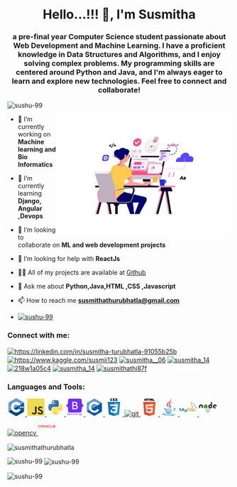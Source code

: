 <h1 align="center">Hello...!!! 👋, I'm Susmitha</h1>
<h3 align="center">

 a pre-final year Computer Science student passionate about Web Development and Machine Learning. I have a proficient knowledge in Data Structures and Algorithms, and I enjoy solving complex problems. My programming skills are centered around Python and Java, and I'm always eager to learn and explore new technologies. Feel free to connect and collaborate!</h3>


<p align="left"> <img src="https://komarev.com/ghpvc/?username=sushu-99&label=Profile%20views&color=0e75b6&style=flat" alt="sushu-99" /> </p>


<img src="susmitha.jpg" alt="sushu-99" align ="right" height=270px/> </p>


- 🔭 I’m currently working on **Machine learning and Bio Informatics**

- 🌱 I’m currently learning **Django, Angular ,Devops**

- 👯 I’m looking to collaborate on **ML and web development projects**

- 🤝 I’m looking for help with **ReactJs**

- 👨‍💻 All of my projects are available at [Github](Github)

- 💬 Ask me about **Python,Java,HTML ,CSS ,Javascript**

- 📫 How to reach me **susmithathurubhatla@gmail.com**
- <p align="left"> <a href="https://github.com/ryo-ma/github-profile-trophy"><img src="https://github-profile-trophy.vercel.app/?username=sushu-99" alt="sushu-99" /></a> </p>


<h3 align="left">Connect with me:</h3>
<p align="left">
<a href="https://linkedin.com/in/https://linkedin.com/in/susmitha-turubhatla-91055b25b" target="blank"><img align="center" src="https://raw.githubusercontent.com/rahuldkjain/github-profile-readme-generator/master/src/images/icons/Social/linked-in-alt.svg" alt="https://linkedin.com/in/susmitha-turubhatla-91055b25b" height="30" width="40" /></a>
<a href="https://kaggle.com/https://www.kaggle.com/susmii123" target="blank"><img align="center" src="https://raw.githubusercontent.com/rahuldkjain/github-profile-readme-generator/master/src/images/icons/Social/kaggle.svg" alt="https://www.kaggle.com/susmii123" height="30" width="40" /></a>
<a href="https://instagram.com/susmitha__06" target="blank"><img align="center" src="https://raw.githubusercontent.com/rahuldkjain/github-profile-readme-generator/master/src/images/icons/Social/instagram.svg" alt="susmitha__06" height="30" width="40" /></a>
<a href="https://www.codechef.com/users/susmitha_14" target="blank"><img align="center" src="https://cdn.jsdelivr.net/npm/simple-icons@3.1.0/icons/codechef.svg" alt="susmitha_14" height="30" width="40" /></a>
<a href="https://www.hackerrank.com/218w1a05c4" target="blank"><img align="center" src="https://raw.githubusercontent.com/rahuldkjain/github-profile-readme-generator/master/src/images/icons/Social/hackerrank.svg" alt="218w1a05c4" height="30" width="40" /></a>
<a href="https://www.leetcode.com/susmitha_14" target="blank"><img align="center" src="https://raw.githubusercontent.com/rahuldkjain/github-profile-readme-generator/master/src/images/icons/Social/leet-code.svg" alt="susmitha_14" height="30" width="40" /></a>
<a href="https://auth.geeksforgeeks.org/user/susmithathi87f" target="blank"><img align="center" src="https://raw.githubusercontent.com/rahuldkjain/github-profile-readme-generator/master/src/images/icons/Social/geeks-for-geeks.svg" alt="susmithathi87f" height="30" width="40" /></a>
</p>

<h3 align="left">Languages and Tools:</h3>
<p align="left"> <a href="https://www.w3schools.com/cpp/" target="_blank" rel="noreferrer"> <img src="https://raw.githubusercontent.com/devicons/devicon/master/icons/cplusplus/cplusplus-original.svg" alt="cplusplus" width="40" height="40"/> </a>  <a href="https://developer.mozilla.org/en-US/docs/Web/JavaScript" target="_blank" rel="noreferrer"> <img src="https://raw.githubusercontent.com/devicons/devicon/master/icons/javascript/javascript-original.svg" alt="javascript" width="40" height="40"/> </a><a href="https://reactjs.org/" target="_blank" rel="noreferrer"> <a href="https://www.python.org" target="_blank" rel="noreferrer"> <img src="https://raw.githubusercontent.com/devicons/devicon/master/icons/python/python-original.svg" alt="python" width="40" height="40"/></a><a href="https://getbootstrap.com" target="_blank" rel="noreferrer"> <img src="https://raw.githubusercontent.com/devicons/devicon/master/icons/bootstrap/bootstrap-plain-wordmark.svg" alt="bootstrap" width="40" height="40"/> </a> <a href="https://www.cprogramming.com/" target="_blank" rel="noreferrer"> <img src="https://raw.githubusercontent.com/devicons/devicon/master/icons/c/c-original.svg" alt="c" width="40" height="40"/> </a>  <a href="https://www.w3schools.com/css/" target="_blank" rel="noreferrer"> <img src="https://raw.githubusercontent.com/devicons/devicon/master/icons/css3/css3-original-wordmark.svg" alt="css3" width="40" height="40"/> </a><a href="https://git-scm.com/" target="_blank" rel="noreferrer"> <img src="https://www.vectorlogo.zone/logos/git-scm/git-scm-icon.svg" alt="git" width="40" height="40"/> </a> <a href="https://www.w3.org/html/" target="_blank" rel="noreferrer"> <img src="https://raw.githubusercontent.com/devicons/devicon/master/icons/html5/html5-original-wordmark.svg" alt="html5" width="40" height="40"/> </a> <a href="https://www.java.com" target="_blank" rel="noreferrer"> <img src="https://raw.githubusercontent.com/devicons/devicon/master/icons/java/java-original.svg" alt="java" width="40" height="40"/> </a> <a href="https://www.mysql.com/" target="_blank" rel="noreferrer"> <img src="https://raw.githubusercontent.com/devicons/devicon/master/icons/mysql/mysql-original-wordmark.svg" alt="mysql" width="40" height="40"/> </a> <a href="https://nodejs.org" target="_blank" rel="noreferrer"> <img src="https://raw.githubusercontent.com/devicons/devicon/master/icons/nodejs/nodejs-original-wordmark.svg" alt="nodejs" width="40" height="40"/> </a> <a href="https://opencv.org/" target="_blank" rel="noreferrer"> <img src="https://www.vectorlogo.zone/logos/opencv/opencv-icon.svg" alt="opencv" width="40" height="40"/> </a> <a href="https://www.oracle.com/" target="_blank" rel="noreferrer"> <img src="https://raw.githubusercontent.com/devicons/devicon/master/icons/oracle/oracle-original.svg" alt="oracle" width="40" height="40"/> </a>  </p>



<p><img align="center" src="https://github-readme-streak-stats.herokuapp.com/?user=susmithathurubhatla&" alt="susmithathurubhatla" /></p>

<p><img align="left" src="https://github-readme-stats.vercel.app/api/top-langs?username=sushu-99&show_icons=true&locale=en&layout=compact" alt="sushu-99" /></p>

<p>&nbsp;<img align="center" src="https://github-readme-stats.vercel.app/api?username=sushu-99&show_icons=true&locale=en" alt="sushu-99" /></p>

<p><img align="center" src="https://github-readme-streak-stats.herokuapp.com/?user=sushu-99&" alt="sushu-99" /></p>
